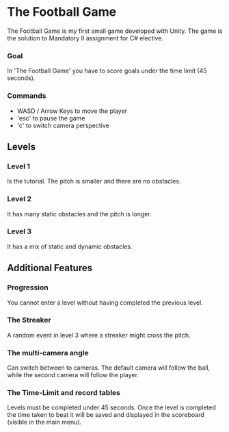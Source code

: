 # The Football Game
The Football Game is my first small game developed with Unity.
The game is the solution to Mandatory II assignment for C# elective.

### Goal
In 'The Football Game' you have to score goals under the time limit (45 seconds).

### Commands
- WASD / Arrow Keys to move the player
- 'esc' to pause the game
- 'c' to switch camera perspective

## Levels

### Level 1
Is the tutorial. The pitch is smaller and there are no obstacles.
### Level 2
It has many static obstacles and the pitch is longer.
### Level 3
It has a mix of static and dynamic obstacles.

## Additional Features

### Progression
You cannot enter a level without having completed the previous level.
### The Streaker
A random event in level 3 where a streaker might cross the pitch.
### The multi-camera angle
Can switch between to cameras. The default camera will follow the ball, while the second camera will follow the player.
### The Time-Limit and record tables
Levels must be completed under 45 seconds. Once the level is completed the time taken to beat it will be saved and displayed in the scoreboard (visible in the main menu).


